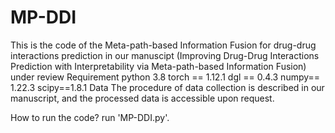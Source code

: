 # MP-DDI
This is the code of the Meta-path-based Information Fusion for drug-drug interactions prediction in our manuscipt  (Improving Drug-Drug Interactions Prediction with
Interpretability via Meta-path-based Information Fusion) under review
Requirement
python 3.8
torch == 1.12.1
dgl == 0.4.3
numpy== 1.22.3
scipy==1.8.1
Data
The procedure of data collection is described in our manuscript, and the processed data is accessible upon request.

How to run the code?
run 'MP-DDI.py'.
